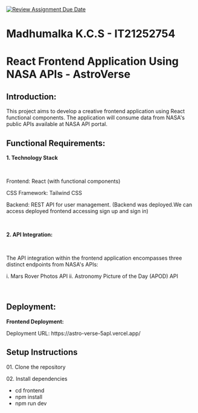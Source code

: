 [![Review Assignment Due Date](https://classroom.github.com/assets/deadline-readme-button-24ddc0f5d75046c5622901739e7c5dd533143b0c8e959d652212380cedb1ea36.svg)](https://classroom.github.com/a/V1F4A3D5)

# Madhumalka K.C.S - IT21252754

# React Frontend Application Using NASA APIs - AstroVerse

## Introduction:

<p>This project aims to develop a creative frontend application using React functional components. The application will consume data from NASA's public APIs available at NASA API portal.</p>

## Functional Requirements:

<p><b>1. Technology Stack</b></p><br>
<p>Frontend: React (with functional components)</p>
<p>CSS Framework: Tailwind CSS</p>
<p>Backend: REST API for user management. (Backend was deployed.We can access deployed frontend accessing sign up and sign in)</p>
<br>

<p><b>2. API Integration:</b></p><br>
<p>The API integration within the frontend application encompasses three distinct endpoints from NASA's APIs:</p>
<p>i. Mars Rover Photos API ii. Astronomy Picture of the Day (APOD) API</p>
<br>

## Deployment:

<p><b>Frontend Deployment:</b></p>
<p>Deployment URL: https://astro-verse-5apl.vercel.app/</p>

## Setup Instructions

<p>01. Clone the repository</p>
<p>02. Install dependencies</p>
<ul>
<li>cd frontend</li>
<li>npm install</li>
<li>npm run dev</li>
</ul>
